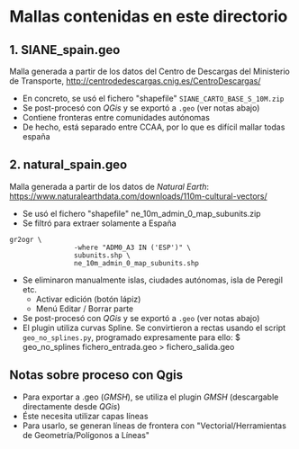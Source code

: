 # Mallas contenidas en este directorio

## 1. SIANE_spain.geo
Malla generada a partir de los datos del Centro de Descargas del Ministerio de Transporte, http://centrodedescargas.cnig.es/CentroDescargas/
- En concreto, se usó el fichero "shapefile" `SIANE_CARTO_BASE_S_10M.zip`
- Se post-procesó con *QGis* y se exportó a `.geo` (ver notas abajo)
- Contiene fronteras entre comunidades autónomas
- De hecho, está separado entre CCAA, por lo que es difícil mallar todas españa

## 2. natural_spain.geo
Malla generada a partir de los datos de *Natural Earth*: https://www.naturalearthdata.com/downloads/110m-cultural-vectors/
- Se usó el fichero "shapefile" ne_10m_admin_0_map_subunits.zip
- Se filtró para extraer solamente a España
```
gr2ogr \
                -where "ADM0_A3 IN ('ESP')" \
                subunits.shp \
                ne_10m_admin_0_map_subunits.shp
```
- Se eliminaron manualmente islas, ciudades autónomas, isla de Peregil etc.
  - Activar edición (botón lápiz)
  - Menú Editar / Borrar parte
- Se post-procesó con *QGis* y se exportó a `.geo` (ver notas abajo)
- El plugin utiliza curvas Spline. Se convirtieron a rectas usando el
  script `geo_no_splines.py`, programado expresamente para ello:
    $ geo_no_splines fichero_entrada.geo > fichero_salida.geo

## Notas sobre proceso con Qgis
- Para exportar a .geo (*GMSH*), se utiliza el plugin
  *GMSH* (descargable directamente desde *QGis*)
- Éste necesita utilizar capas líneas
- Para usarlo, se generan líneas de frontera con
  "Vectorial/Herramientas de Geometría/Polígonos a Líneas"

